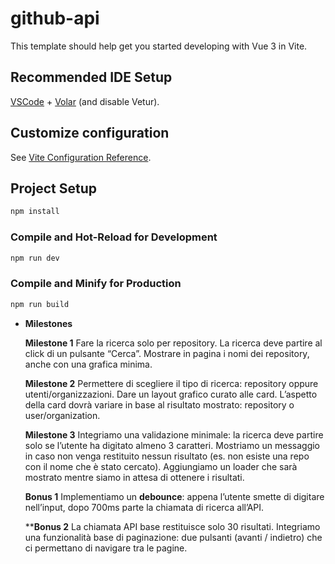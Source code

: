 # github-api

This template should help get you started developing with Vue 3 in Vite.

## Recommended IDE Setup

[VSCode](https://code.visualstudio.com/) + [Volar](https://marketplace.visualstudio.com/items?itemName=Vue.volar) (and disable Vetur).

## Customize configuration

See [Vite Configuration Reference](https://vite.dev/config/).

## Project Setup

```sh
npm install
```

### Compile and Hot-Reload for Development

```sh
npm run dev
```

### Compile and Minify for Production

```sh
npm run build
```

- **Milestones**
    
    **Milestone 1**
    Fare la ricerca solo per repository.
    La ricerca deve partire al click di un pulsante “Cerca”.
    Mostrare in pagina i nomi dei repository, anche con una grafica minima.
    
    **Milestone 2**
    Permettere di scegliere il tipo di ricerca: repository oppure utenti/organizzazioni.
    Dare un layout grafico curato alle card.
    L’aspetto della card dovrà variare in base al risultato mostrato: repository o user/organization.
    
    **Milestone 3**
    Integriamo una validazione minimale: la ricerca deve partire solo se l’utente ha digitato almeno 3 caratteri.
    Mostriamo un messaggio in caso non venga restituito nessun risultato (es. non esiste una repo con il nome che è stato cercato).
    Aggiungiamo un loader che sarà mostrato mentre siamo in attesa di ottenere i risultati.
    
    **Bonus 1**
    Implementiamo un **debounce**: appena l’utente smette di digitare nell’input, dopo 700ms parte la chiamata di ricerca all’API.
    
    ****Bonus 2**
    La chiamata API base restituisce solo 30 risultati. Integriamo una funzionalità base di paginazione: due pulsanti (avanti / indietro) che ci permettano di navigare tra le pagine.
